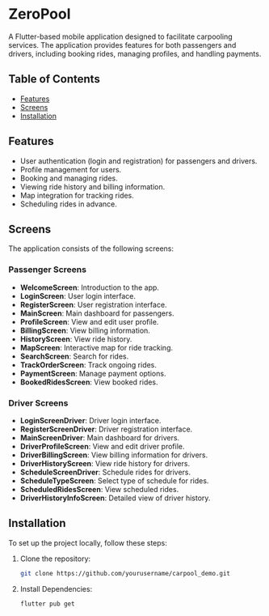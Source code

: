 # ZeroPool

A Flutter-based mobile application designed to facilitate carpooling services. The application provides features for both passengers and drivers, including booking rides, managing profiles, and handling payments.

## Table of Contents

- [Features](#features)
- [Screens](#screens)
- [Installation](#installation)

## Features

- User authentication (login and registration) for passengers and drivers.
- Profile management for users.
- Booking and managing rides.
- Viewing ride history and billing information.
- Map integration for tracking rides.
- Scheduling rides in advance.

## Screens

The application consists of the following screens:

### Passenger Screens
- **WelcomeScreen**: Introduction to the app.
- **LoginScreen**: User login interface.
- **RegisterScreen**: User registration interface.
- **MainScreen**: Main dashboard for passengers.
- **ProfileScreen**: View and edit user profile.
- **BillingScreen**: View billing information.
- **HistoryScreen**: View ride history.
- **MapScreen**: Interactive map for ride tracking.
- **SearchScreen**: Search for rides.
- **TrackOrderScreen**: Track ongoing rides.
- **PaymentScreen**: Manage payment options.
- **BookedRidesScreen**: View booked rides.

### Driver Screens
- **LoginScreenDriver**: Driver login interface.
- **RegisterScreenDriver**: Driver registration interface.
- **MainScreenDriver**: Main dashboard for drivers.
- **DriverProfileScreen**: View and edit driver profile.
- **DriverBillingScreen**: View billing information for drivers.
- **DriverHistoryScreen**: View ride history for drivers.
- **ScheduleScreenDriver**: Schedule rides for drivers.
- **ScheduleTypeScreen**: Select type of schedule for rides.
- **ScheduledRidesScreen**: View scheduled rides.
- **DriverHistoryInfoScreen**: Detailed view of driver history.

## Installation

To set up the project locally, follow these steps:

1. Clone the repository:
   ```bash
   git clone https://github.com/yourusername/carpool_demo.git
2. Install Dependencies:
   ```bash
   flutter pub get
